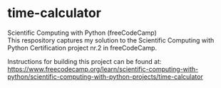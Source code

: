# time-calculator

Scientific Computing with Python (freeCodeCamp)\
This respository captures my solution to the Scientific Computing with Python Certification project nr.2 in freeCodeCamp.

Instructions for building this project can be found at:\
https://www.freecodecamp.org/learn/scientific-computing-with-python/scientific-computing-with-python-projects/time-calculator
